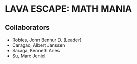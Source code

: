# LAVA ESCAPE: MATH MANIA

## Collaborators
- Robles, John Benhur D. (Leader)
- Caragao, Albert Janssen
- Saraga, Kenneth Aries
- Su, Marc Jeniel


<!-- ## Design
- [Figma Design](https://www.figma.com/proto/aNJJREcLBh8GNrhPqrpTRt/App-Dev?node-id=1-8&node-type=canvas&t=8HbqbP0292oaCBiq-1&scaling=scale-down&content-scaling=fixed&page-id=0%3A1&starting-point-node-id=1%3A8&share=1) -->